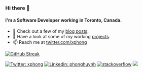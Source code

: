 ### Hi there 👋
#### I'm a Software Developer working in Toronto, Canada.


<!--
**xphong/xphong** is a ✨ _special_ ✨ repository because its `README.md` (this file) appears on your GitHub profile.

Here are some ideas to get you started:

- 🔭 I’m currently working on ...
- 🌱 I’m currently learning ...
- 👯 I’m looking to collaborate on ...
- 🤔 I’m looking for help with ...
- 💬 Ask me about ...
- 📫 How to reach me: ...
- 😄 Pronouns: ...
- ⚡ Fun fact: ...
-->

- :memo: Check out a few of my [blog posts](https://phong.io/blog/).
- :card_index: Have a look at some of my working [projects](https://phong.io/projects/).
- 📫 Reach me at [twitter.com/xphong](https://twitter.com/xphong)

[![GitHub Streak](https://github-readme-streak-stats.herokuapp.com?user=xphong)](https://git.io/streak-stats)

[![Twitter: xphong](https://img.shields.io/twitter/follow/xphong?style=social)](https://twitter.com/xphong)
[![Linkedin: phonghuynh](https://img.shields.io/badge/-xphong-blue?style=plastic&logo=Linkedin&logoColor=white&link=https://www.linkedin.com/in/phonghuynh/)](https://www.linkedin.com/in/phonghuynh/)
[![stackoverflow](https://img.shields.io/static/v1?style=social&logo=stackoverflow&label=&message=@xphong)](https://stackoverflow.com/users/1664687/xphong)
![](https://visitor-badge.glitch.me/badge?page_id=xphong)

